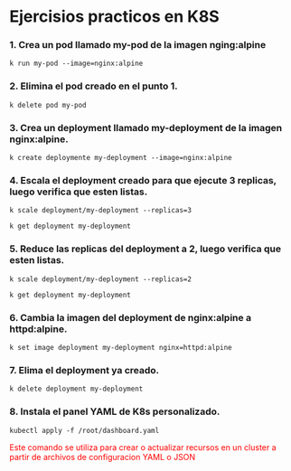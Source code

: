# Ejercisios practicos en K8S

### 1. Crea un pod llamado **my-pod** de la imagen **nging:alpine**

    k run my-pod --image=nginx:alpine

### 2. Elimina el pod creado en el punto 1.

    k delete pod my-pod

### 3. Crea un deployment llamado my-deployment de la imagen nginx:alpine.

    k create deploymente my-deployment --image=nginx:alpine

### 4. Escala el deployment creado para que ejecute 3 replicas, luego verifica que esten listas.

    k scale deployment/my-deployment --replicas=3

    k get deployment my-deployment

### 5. Reduce las replicas del deployment a 2, luego verifica que esten listas.

    k scale deployment/my-deployment --replicas=2

    k get deployment my-deployment

### 6. Cambia la imagen del deployment de **nginx:alpine** a **httpd:alpine**.

    k set image deployment my-deployment nginx=httpd:alpine

### 7. Elima el deployment ya creado.

    k delete deployment my-deployment

### 8. Instala el panel YAML de K8s personalizado.

    kubectl apply -f /root/dashboard.yaml

<div style="color:red">Este comando se utiliza para crear o actualizar recursos en un cluster a partir de archivos de configuracion YAML o JSON</div>

